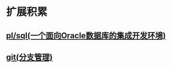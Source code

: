 # 扩展积累

## [pl/sql(一个面向Oracle数据库的集成开发环境)](./pl_sql/index.MarkDown)

## [git(分支管理)](./git/index.MarkDown)